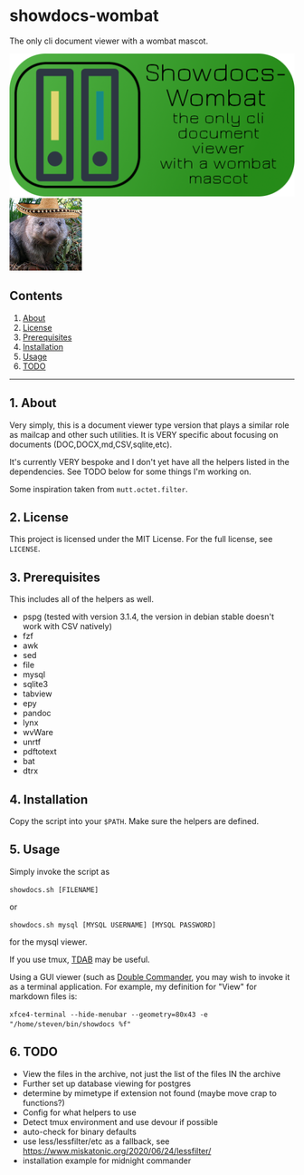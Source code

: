 # showdocs-wombat

The only cli document viewer with a wombat mascot.

![showdocs logo](https://raw.githubusercontent.com/uriel1998/showdocs-wombat/master/showdocs-wombat-open-graph.png "logo")
![mascot](https://github.com/uriel1998/showdocs-wombat/raw/master/128_senor_wombat.png "mascot")


## Contents
 1. [About](#1-about)
 2. [License](#2-license)
 3. [Prerequisites](#3-prerequisites)
 4. [Installation](#4-installation)
 5. [Usage](#6-usage)
 6. [TODO](#12-todo)

***

## 1. About

Very simply, this is a document viewer type version that plays a similar role 
as mailcap and other such utilities. It is VERY specific about focusing on 
documents (DOC,DOCX,md,CSV,sqlite,etc).  

It's currently VERY bespoke and I don't yet have all the helpers listed in the 
dependencies.  See TODO below for some things I'm working on.

Some inspiration taken from `mutt.octet.filter`.

## 2. License

This project is licensed under the MIT License. For the full license, see `LICENSE`.

## 3. Prerequisites 

This includes all of the helpers as well.

* pspg (tested with version 3.1.4, the version in debian stable doesn't work with CSV natively)
* fzf
* awk
* sed
* file
* mysql
* sqlite3
* tabview
* epy 
* pandoc
* lynx
* wvWare
* unrtf
* pdftotext
* bat
* dtrx 

## 4. Installation

Copy the script into your `$PATH`.  Make sure the helpers are defined.

## 5. Usage

Simply invoke the script as  

`showdocs.sh [FILENAME]`

or 

`showdocs.sh mysql [MYSQL USERNAME] [MYSQL PASSWORD]`

for the mysql viewer.

If you use tmux, [TDAB](https://uriel1998.github.io/tdab) may be useful.

Using a GUI viewer (such as [Double Commander](https://doublecmd.sourceforge.io/), 
you may wish to invoke it as a terminal application.  For example, my definition 
for "View" for markdown files is:

`xfce4-terminal --hide-menubar --geometry=80x43 -e "/home/steven/bin/showdocs %f"`

## 6. TODO

* View the files in the archive, not just the list of the files IN the archive
* Further set up database viewing for postgres
* determine by mimetype if extension not found (maybe move crap to functions?)
* Config for what helpers to use
* Detect tmux environment and use devour if possible
* auto-check for binary defaults
* use less/lessfilter/etc as a fallback, see https://www.miskatonic.org/2020/06/24/lessfilter/
* installation example for midnight commander
